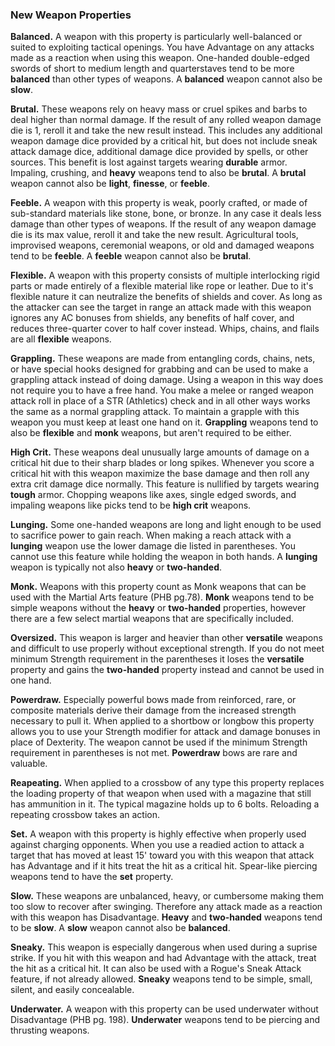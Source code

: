 ### New Weapon Properties

**Balanced.** A weapon with this property is particularly well-balanced or suited to exploiting tactical openings. You have Advantage on any attacks made as a reaction when using this weapon. One-handed double-edged swords of short to medium length and quarterstaves tend to be more **balanced** than other types of weapons. A **balanced** weapon cannot also be **slow**.


**Brutal.** These weapons rely on heavy mass or cruel spikes and barbs to deal higher than normal damage. If the result of any rolled weapon damage die is 1, reroll it and take the new result instead. This includes any additional weapon damage dice provided by a critical hit, but does not include sneak attack damage dice, additional damage dice provided by spells, or other sources. This benefit is lost against targets wearing **durable** armor. Impaling, crushing, and **heavy** weapons tend to also be **brutal**. A **brutal** weapon cannot also be **light**, **finesse**, or **feeble**.


**Feeble.** A weapon with this property is weak, poorly crafted, or made of sub-standard materials like stone, bone, or bronze. In any case it deals less damage than other types of weapons. If the result of any weapon damage die is its max value, reroll it and take the new result. Agricultural tools, improvised weapons, ceremonial weapons, or old and damaged weapons tend to be **feeble**. A **feeble** weapon cannot also be **brutal**. 


**Flexible.** A weapon with this property consists of multiple interlocking rigid parts or made entirely of a flexible material like rope or leather. Due to it's flexible nature it can neutralize the benefits of shields and cover. As long as the attacker can see the target in range an attack made with this weapon ignores any AC bonuses from shields, any benefits of half cover, and reduces three-quarter cover to half cover instead. Whips, chains, and flails are all **flexible** weapons.


**Grappling.** These weapons are made from entangling cords, chains, nets, or have special hooks designed for grabbing and can be used to make a grappling attack instead of doing damage. Using a weapon in this way does not require you to have a free hand. You make a melee or ranged weapon attack roll in place of a STR (Athletics) check and in all other ways works the same as a normal grappling attack. To maintain a grapple with this weapon you must keep at least one hand on it. **Grappling** weapons tend to also be **flexible** and **monk** weapons, but aren't required to be either.


**High Crit.** These weapons deal unusually large amounts of damage on a critical hit due to their sharp blades or long spikes. Whenever you score a critical hit with this weapon maximize the base damage and then roll any extra crit damage dice normally. This feature is nullified by targets wearing **tough** armor. Chopping weapons like axes, single edged swords, and impaling weapons like picks tend to be **high crit** weapons.


**Lunging.** Some one-handed weapons are long and light enough to be used to sacrifice power to gain reach. When making a reach attack with a **lunging** weapon use the lower damage die listed in parentheses. You cannot use this feature while holding the weapon in both hands. A **lunging** weapon is typically not also **heavy** or **two-handed**.


**Monk.** Weapons with this property count as Monk weapons that can be used with the Martial Arts feature (PHB pg.78). **Monk** weapons tend to be simple weapons without the **heavy** or **two-handed** properties, however there are a few select martial weapons that are specifically included.


**Oversized.** This weapon is larger and heavier than other **versatile** weapons and difficult to use properly without exceptional strength. If you do not meet minimum Strength requirement in the parentheses it loses the **versatile** property and gains the **two-handed** property instead and cannot be used in one hand.


**Powerdraw.** Especially powerful bows made from reinforced, rare, or composite materials derive their damage from the increased strength necessary to pull it. When applied to a shortbow or longbow this property allows you to use your Strength modifier for attack and damage bonuses in place of Dexterity. The weapon cannot be used if the minimum Strength requirement in parentheses is not met. **Powerdraw** bows are rare and valuable.


**Reapeating.** When applied to a crossbow of any type this property replaces the loading property of that weapon when used with a magazine that still has ammunition in it. The typical magazine holds up to 6 bolts. Reloading a repeating crossbow takes an action. 


**Set.** A weapon with this property is highly effective when properly used against charging opponents. When you use a readied action to attack a target  that has moved at least 15' toward you with this weapon that attack has Advantage and if it hits treat the hit as a critical hit. Spear-like piercing weapons tend to have the **set** property.


**Slow.** These weapons are unbalanced, heavy, or cumbersome making them too slow to recover after swinging. Therefore any attack made as a reaction with this weapon has Disadvantage. **Heavy** and **two-handed** weapons tend to be **slow**. A **slow** weapon cannot also be **balanced**.


**Sneaky.** This weapon is especially dangerous when used during a suprise strike. If you hit with this weapon and had Advantage with the attack, treat the hit as a critical hit. It can also be used with a Rogue's Sneak Attack feature, if not already allowed. **Sneaky** weapons tend to be simple, small, silent, and easily concealable. 


**Underwater.** A weapon with this property can be used underwater without Disadvantage (PHB pg. 198). **Underwater** weapons tend to be piercing and thrusting weapons.

